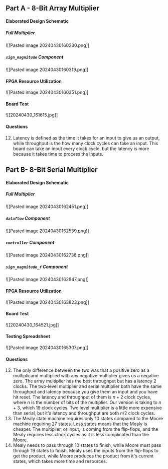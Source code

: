 ## Part A - 8-Bit Array Multiplier
#### Elaborated Design Schematic
##### Full Multiplier
![[Pasted image 20240430160230.png]]
##### `sign_magnitude` Component
![[Pasted image 20240430160319.png]]
#### FPGA Resource Utilization
![[Pasted image 20240430160351.png]]
#### Board Test
![[20240430_161615.jpg]]
#### Questions
12. Latency is defined as the time it takes for an input to give us an output, while throughput is the how many clock cycles can take an input. This board can take an input every clock cycle, but the latency is more because it takes time to process the inputs.
## Part B-  8-Bit Serial Multiplier
#### Elaborated Design Schematic
##### Full Multiplier
![[Pasted image 20240430162451.png]]
##### `dataflow` Component
![[Pasted image 20240430162539.png]]
##### `controller` Component
![[Pasted image 20240430162736.png]]
##### `sign_magnitude_f` Component
![[Pasted image 20240430162847.png]]
#### FPGA Resource Utilization
![[Pasted image 20240430163823.png]]
#### Board Test
![[20240430_164521.jpg]]
#### Testing Spreadsheet
![[Pasted image 20240430165307.png]]
#### Questions
12. The only difference between the two was that a positive zero as a multiplicand multiplied with any negative multiplier gives us a negative zero. The array multiplier has the best throughput but has a latency 2 clocks. The two-level multiplier and serial multiplier both have the same throughput and latency because you give them an input and you have hit reset. The latency and throughput of them is $n + 2$ clock cycles, where $n$ is the number of bits of the multiplier. Our version is taking to $n + 3$, which 19 clock cycles. Two level multiplier is a little more expensive than serial, but it's latency and throughput are both $n/2$ clock cycles.
13. The Mealy state machine requires only 10 states compared to the Moore machine requiring 27 states. Less states means that the Mealy is cheaper. The multiplier, or input, is coming from the flip-flops, and the Mealy requires less clock cycles as it is less complicated than the Moore.
14. Mealy needs to pass through 10 states to finish, while Moore must pass through 19 states to finish. Mealy uses the inputs from the flip-flops to get the product, while Moore produces the product from it's current states, which takes more time and resources.
